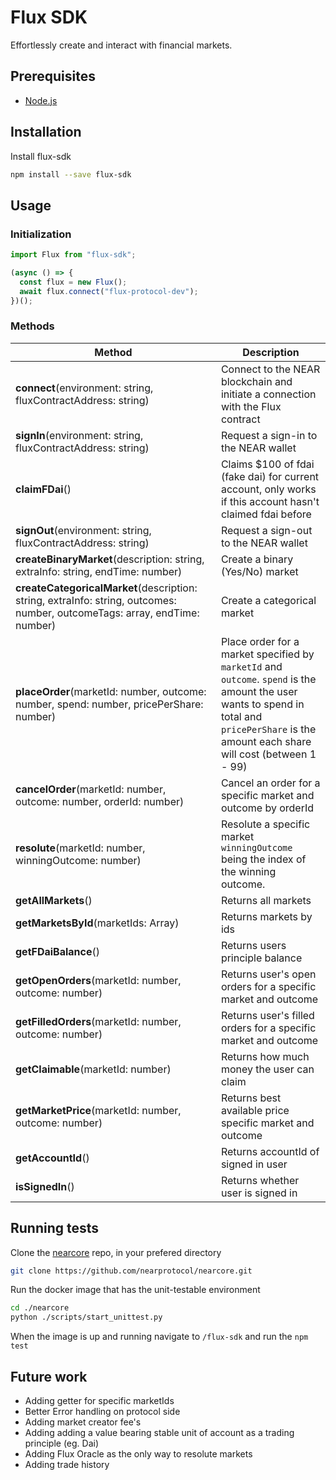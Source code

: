 # Flux SDK
Effortlessly create and interact with financial markets.

## Prerequisites
* [Node.js](https://nodejs.org/en/)

## Installation
Install flux-sdk
```bash
npm install --save flux-sdk
```

## Usage

### Initialization

```js
import Flux from "flux-sdk";

(async () => {
  const flux = new Flux();
  await flux.connect("flux-protocol-dev");
})();
```

### Methods

| Method        | Description           |
| ------------- |-------------|
| **connect**(environment: string, fluxContractAddress: string)      | Connect to the NEAR blockchain and initiate a connection with the Flux contract  |
| **signIn**(environment: string, fluxContractAddress: string)      | Request a sign-in to the NEAR wallet  |
| **claimFDai**()      | Claims $100 of fdai (fake dai) for current account, only works if this account hasn't claimed fdai before  |
| **signOut**(environment: string, fluxContractAddress: string)      | Request a sign-out to the NEAR wallet  |
| **createBinaryMarket**(description: string, extraInfo: string, endTime: number)      | Create a binary (Yes/No) market   |
| **createCategoricalMarket**(description: string,  extraInfo: string, outcomes: number, outcomeTags: array<string>, endTime: number)      | Create a categorical market   |
| **placeOrder**(marketId: number, outcome: number, spend: number, pricePerShare: number)       | Place order for a market specified by `marketId` and `outcome`. `spend` is the amount the user wants to spend in total and `pricePerShare` is the amount each share will cost (between 1 - 99)    |
| **cancelOrder**(marketId: number, outcome: number, orderId: number)       | Cancel an order for a specific market and outcome by orderId    |
| **resolute**(marketId: number, winningOutcome: number)       | Resolute a specific market `winningOutcome` being the index of the winning outcome.     |
| **getAllMarkets**()       | Returns all markets     |
| **getMarketsById**(marketIds: Array<number>)       | Returns markets by ids  |
| **getFDaiBalance**()       | Returns users principle balance     |
| **getOpenOrders**(marketId: number, outcome: number)       | Returns user's open orders for a specific market and outcome     |
| **getFilledOrders**(marketId: number, outcome: number)       | Returns user's filled orders for a specific market and outcome     |
| **getClaimable**(marketId: number)       | Returns how much money the user can claim     |
| **getMarketPrice**(marketId: number, outcome: number)       | Returns best available price specific market and outcome    |
| **getAccountId**()       | Returns accountId of signed in user    |
| **isSignedIn**()       | Returns whether user is signed in    |

## Running tests

Clone the [nearcore](https://nodejs.org/en/) repo, in your prefered directory
```bash
git clone https://github.com/nearprotocol/nearcore.git
```

Run the docker image that has the unit-testable environment
```bash
cd ./nearcore
python ./scripts/start_unittest.py
```

When the image is up and running navigate to `/flux-sdk` and run the `npm test`


## Future work

* Adding getter for specific marketIds
* Better Error handling on protocol side
* Adding market creator fee's
* Adding adding a value bearing stable unit of account as a trading principle (eg. Dai)
* Adding Flux Oracle as the only way to resolute markets
* Adding trade history
